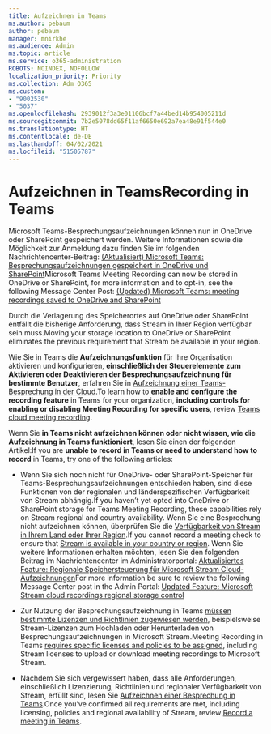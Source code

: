 ```yaml
---
title: Aufzeichnen in Teams
ms.author: pebaum
author: pebaum
manager: mnirkhe
ms.audience: Admin
ms.topic: article
ms.service: o365-administration
ROBOTS: NOINDEX, NOFOLLOW
localization_priority: Priority
ms.collection: Adm_O365
ms.custom:
- "9002530"
- "5037"
ms.openlocfilehash: 2939012f3a3e01106bcf7a44bed14b954005211d
ms.sourcegitcommit: 7b2e5078dd65f11af6650e692a7ea48e91f544e0
ms.translationtype: HT
ms.contentlocale: de-DE
ms.lasthandoff: 04/02/2021
ms.locfileid: "51505787"
---
```

# <a name="recording-in-teams"></a><span data-ttu-id="5251f-102">Aufzeichnen in Teams</span><span class="sxs-lookup"><span data-stu-id="5251f-102">Recording in Teams</span></span>

<span data-ttu-id="5251f-103">Microsoft Teams-Besprechungsaufzeichnungen können nun in OneDrive oder SharePoint gespeichert werden. Weitere Informationen sowie die Möglichkeit zur Anmeldung dazu finden Sie im folgenden Nachrichtencenter-Beitrag: [(Aktualisiert) Microsoft Teams: Besprechungsaufzeichnungen gespeichert in OneDrive und SharePoint](https://portal.microsoft.com/Adminportal/Home?ref=MessageCenter&id=MC222640)</span><span class="sxs-lookup"><span data-stu-id="5251f-103">Microsoft Teams Meeting Recording can now be stored in OneDrive or SharePoint, for more information and to opt-in, see the following Message Center Post: [(Updated) Microsoft Teams: meeting recordings saved to OneDrive and SharePoint](https://portal.microsoft.com/Adminportal/Home?ref=MessageCenter&id=MC222640)</span></span>

<span data-ttu-id="5251f-104">Durch die Verlagerung des Speicherortes auf OneDrive oder SharePoint entfällt die bisherige Anforderung, dass Stream in Ihrer Region verfügbar sein muss.</span><span class="sxs-lookup"><span data-stu-id="5251f-104">Moving your storage location to OneDrive or SharePoint eliminates the previous requirement that Stream be available in your region.</span></span>

<span data-ttu-id="5251f-105">Wie Sie in Teams die **Aufzeichnungsfunktion** für Ihre Organisation aktivieren und konfigurieren, **einschließlich der Steuerelemente zum Aktivieren oder Deaktivieren der Besprechungsaufzeichnung für bestimmte Benutzer**, erfahren Sie in [Aufzeichnung einer Teams-Besprechung in der Cloud](https://docs.microsoft.com/microsoftteams/cloud-recording).</span><span class="sxs-lookup"><span data-stu-id="5251f-105">To learn how to **enable and configure the recording feature** in Teams for your organization, **including controls for enabling or disabling Meeting Recording for specific users**, review [Teams cloud meeting recording](https://docs.microsoft.com/microsoftteams/cloud-recording).</span></span>

<span data-ttu-id="5251f-106">Wenn Sie **in Teams nicht aufzeichnen können oder nicht wissen, wie die Aufzeichnung in Teams funktioniert**, lesen Sie einen der folgenden Artikel:</span><span class="sxs-lookup"><span data-stu-id="5251f-106">If you are **unable to record in Teams or need to understand how to record** in Teams, try one of the following articles:</span></span>

- <span data-ttu-id="5251f-107">Wenn Sie sich noch nicht für OneDrive- oder SharePoint-Speicher für Teams-Besprechungsaufzeichnungen entschieden haben, sind diese Funktionen von der regionalen und länderspezifischen Verfügbarkeit von Stream abhängig.</span><span class="sxs-lookup"><span data-stu-id="5251f-107">If you haven’t yet opted into OneDrive or SharePoint storage for Teams Meeting Recording, these capabilities rely on Stream regional and country availability.</span></span> <span data-ttu-id="5251f-108">Wenn Sie eine Besprechung nicht aufzeichnen können, überprüfen Sie die [Verfügbarkeit von Stream in Ihrem Land oder Ihrer Region](https://docs.microsoft.com/stream/faq#which-regions-does-microsoft-stream-host-my-data-in).</span><span class="sxs-lookup"><span data-stu-id="5251f-108">If you cannot record a meeting check to ensure that [Stream is available in your country or region](https://docs.microsoft.com/stream/faq#which-regions-does-microsoft-stream-host-my-data-in).</span></span> <span data-ttu-id="5251f-109">Wenn Sie weitere Informationen erhalten möchten, lesen Sie den folgenden Beitrag im Nachrichtencenter im Administratorportal: [Aktualisiertes Feature: Regionale Speichersteuerung für Microsoft Stream Cloud-Aufzeichnungen](https://admin.microsoft.com/AdminPortal/Home#/MessageCenter?id=MC214327)</span><span class="sxs-lookup"><span data-stu-id="5251f-109">For more information be sure to review the following Message Center post in the Admin Portal: [Updated Feature: Microsoft Stream cloud recordings regional storage control](https://admin.microsoft.com/AdminPortal/Home#/MessageCenter?id=MC214327)</span></span>

- <span data-ttu-id="5251f-110">Zur Nutzung der Besprechungsaufzeichnung in Teams [müssen bestimmte Lizenzen und Richtlinien zugewiesen werden](https://docs.microsoft.com/microsoftteams/cloud-recording#prerequisites-for-teams-cloud-meeting-recording), beispielsweise Stream-Lizenzen zum Hochladen oder Herunterladen von Besprechungsaufzeichnungen in Microsoft Stream.</span><span class="sxs-lookup"><span data-stu-id="5251f-110">Meeting Recording in Teams [requires specific licenses and policies to be assigned](https://docs.microsoft.com/microsoftteams/cloud-recording#prerequisites-for-teams-cloud-meeting-recording), including Stream licenses to upload or download meeting recordings to Microsoft Stream.</span></span>

- <span data-ttu-id="5251f-111">Nachdem Sie sich vergewissert haben, dass alle Anforderungen, einschließlich Lizenzierung, Richtlinien und regionaler Verfügbarkeit von Stream, erfüllt sind, lesen Sie [Aufzeichnen einer Besprechung in Teams](https://support.office.com/article/34dfbe7f-b07d-4a27-b4c6-de62f1348c24).</span><span class="sxs-lookup"><span data-stu-id="5251f-111">Once you’ve confirmed all requirements are met, including licensing, policies and regional availability of Stream, review [Record a meeting in Teams](https://support.office.com/article/34dfbe7f-b07d-4a27-b4c6-de62f1348c24).</span></span>
